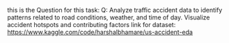 this is the Question for this task: 
Q: Analyze traffic accident data to identify patterns related to road conditions, weather, and time of day. Visualize accident hotspots and contributing factors
link for dataset: https://www.kaggle.com/code/harshalbhamare/us-accident-eda
